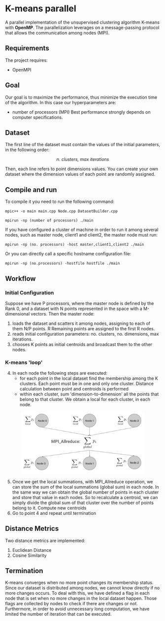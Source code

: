 # K-means parallel
A parallel implementation of the unsupervised clustering algorithm K-means with **OpenMP**. The parallelization leverages on a message-passing protocol that allows the communication among nodes (MPI).


## Requirements
The project requires:
- OpenMPI

## Goal
Our goal is to maximize the performance, thus minimize the execution time of the algorithm. In this case our hyperparameters are:
- number of processors (MPI) 
Best performance strongly depends on computer specifications. 

## Dataset 
The first line of the dataset must contain the values of the initial parameters, in the following order: 
<p align="center">
	<i>n. clusters, max iterations</i>
</p>
Then, each line refers to point dimensions values.
You can create your own dataset where the dimension values of each point are randomly assigned. 

## Compile and run
To compile it you need to run the following command: 
~~~~
mpic++ -o main main.cpp Node.cpp DatasetBuilder.cpp
~~~~
~~~~
mpirun -np (number of processors) ./main
~~~~
If you have configured a cluster of machine in order to run it among several nodes, such as master node, client1 and client2, the master node must run:
~~~~
mpirun -np (no. processors) -host master,client1,client2 ./main
~~~~
Or you can directly call a specific hostname configuration file:
~~~~
mpirun -np (no.processors) -hostfile hostfile ./main
~~~~

## Workflow
### Initial Configuration
Suppose we have P processors, where the master node is defined by the Rank 0, and a dataset with N points represented in the space with a M-dimensional vectors. Then the master node: 
1. loads the dataset and scatters it among nodes, assigning to each of them N/P points. R Remaining points are assigned to the first R nodes. 
2. reads initial configuration parameters: no. clusters, no. dimensions, max iterations.
3. chooses K points as initial centroids and broadcast them to the other nodes.

### K-means 'loop'
4. In each node the following steps are executed: 
	- for each point in the local dataset find the membership among the K clusters. Each point must be in one and only one cluster. Distance calculation between point and centroids is performed
	- within each cluster, sum 'dimension-to-dimension' all the points that belong to that cluster. We obtain a local for each cluster, in each node. 

<p align="center">
<img width="80%" src="https://github.com/tuantotti/kmeans-parallel/blob/main/img/MPI_Allreduce.png"/>
</p>

5. Once we get the local summations, with MPI_Allreduce operation, we can store the sum of the local summations (global sum) in each node. In the same way we can obtain the global number of points in each cluster and store that value in each nodes. So to recalculate a centroid, we can simply divide the global sum of that cluster over the number of points belong to it. Compute new centroids
6. Go to point 4 and repeat until termination

## Distance Metrics
Two distance metrics are implemented: 
1. Euclidean Distance
2. Cosine Similarity

## Termination
K-means converges when no more point changes its membership status. Since our dataset is distributed among nodes, we cannot know directly if no more changes occurs. 
To deal with this, we have defined a flag in each node that is set when no more changes in the local dataset happen. Those flags are collected by nodes to check if there are changes or not. Furthermore, in order to avoid unnecessary long computation, we have limited the number of iteration that can be executed. 


